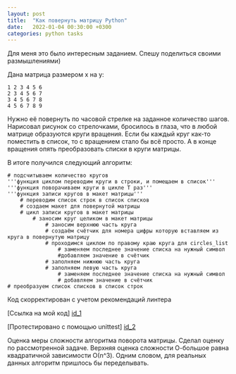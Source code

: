 ```yaml
---
layout: post
title:  "Как повернуть матрицу Python"
date:   2022-01-04 00:30:00 +0300
categories: python tasks
---
```

Для меня это было интересным заданием. Спешу поделиться своими размышлениями)

Дана матрица размером x на y:

    1 2 3 4 5 6 
    2 3 4 5 6 7
    3 4 5 6 7 8
    4 5 6 7 8 9

Нужно её повернуть по часовой стрелке на заданное количество шагов.
Нарисовал рисунок со стрелочками, бросилось в глаза, что в любой матрице образуются круги вращения. Если бы каждый круг как-то поместить в список, то с вращением стало бы всё просто. А в конце вращения опять преобразовать списки в круги матрицы.

В итоге получился следующий алгоритм:

	# подсчитываем количество кругов
	'''функция циклом переводим круги в строки, и помещаем в список'''
	'''функция поворачиваем круги в цикле T раз'''
	'''функция записи кругов в макет матрицы'''
		# переводим список строк в список списков
		# создаем макет для повернутой матрицы
		# цикл записи кругов в макет матрицы
			# заносим круг целиком в макет матрицы
				# заносим верхнюю часть круга
				# создаём счётчик для номера цифры которую вставляем из круга в повернутую матрицу
				# проходимся циклом по правому краю круга для circles_list
					# заменяем последнее значение списка на нужный символ
					#добавляем значение в счётчик
				# заполняем нижнюю часть круга
				# заполняем левую часть круга
					# заменяем последнее значение списка на нужный символ
					# добавляем значение в счётчик
	# преобразуем список списков в список строк

Код скорректирован с учетом рекомендаций линтера 


[Ссылка на мой код] [id_1]

[id_1]: https://github.com/NikLaz25/Training_1/blob/main/task_24_4.py


[Протестировано с помощью unittest] [id_2]

[id_2]: https://github.com/NikLaz25/Training_1/blob/main/task_24_2_test.py

Оценка меры сложности алгоритма поворота матрицы.
Сделал оценку по рассмотренной задаче. Верхняя оценка сложности О-большое равна квадратичной зависимости О(n^3). Одним словом, для реальных данных алгоритм пришлось бы переделывать.